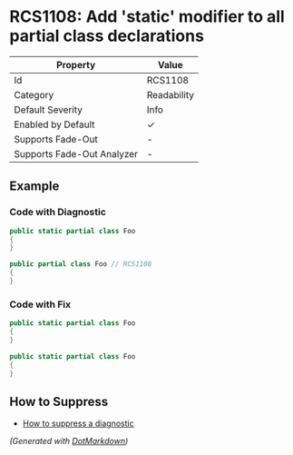 # RCS1108: Add 'static' modifier to all partial class declarations

| Property                    | Value       |
| --------------------------- | ----------- |
| Id                          | RCS1108     |
| Category                    | Readability |
| Default Severity            | Info        |
| Enabled by Default          | &#x2713;    |
| Supports Fade\-Out          | \-          |
| Supports Fade\-Out Analyzer | \-          |

## Example

### Code with Diagnostic

```csharp
public static partial class Foo
{
}

public partial class Foo // RCS1108
{
}
```

### Code with Fix

```csharp
public static partial class Foo
{
}

public static partial class Foo
{
}
```

## How to Suppress

* [How to suppress a diagnostic](../HowToConfigureAnalyzers#how-to-suppress-a-diagnostic)

*\(Generated with [DotMarkdown](http://github.com/JosefPihrt/DotMarkdown)\)*
